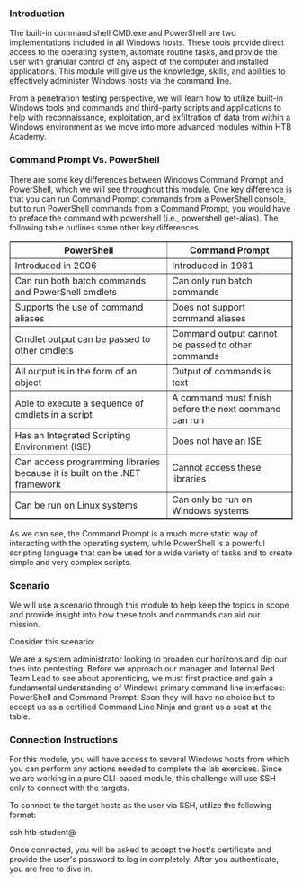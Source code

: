 <h3>Introduction</h3>

The built-in command shell CMD.exe and PowerShell are two implementations included in all Windows hosts. These tools provide direct access to the operating system, automate routine tasks, and provide the user with granular control of any aspect of the computer and installed applications. This module will give us the knowledge, skills, and abilities to effectively administer Windows hosts via the command line.

From a penetration testing perspective, we will learn how to utilize built-in Windows tools and commands and third-party scripts and applications to help with reconnaissance, exploitation, and exfiltration of data from within a Windows environment as we move into more advanced modules within HTB Academy.

<h3>Command Prompt Vs. PowerShell</h3>

There are some key differences between Windows Command Prompt and PowerShell, which we will see throughout this module. One key difference is that you can run Command Prompt commands from a PowerShell console, but to run PowerShell commands from a Command Prompt, you would have to preface the command with powershell (i.e., powershell get-alias). The following table outlines some other key differences.

<table border="1" cellspacing="0" cellpadding="6">
  <thead>
    <tr>
      <th>PowerShell</th>
      <th>Command Prompt</th>
    </tr>
  </thead>
  <tbody>
    <tr>
      <td>Introduced in 2006</td>
      <td>Introduced in 1981</td>
    </tr>
    <tr>
      <td>Can run both batch commands and PowerShell cmdlets</td>
      <td>Can only run batch commands</td>
    </tr>
    <tr>
      <td>Supports the use of command aliases</td>
      <td>Does not support command aliases</td>
    </tr>
    <tr>
      <td>Cmdlet output can be passed to other cmdlets</td>
      <td>Command output cannot be passed to other commands</td>
    </tr>
    <tr>
      <td>All output is in the form of an object</td>
      <td>Output of commands is text</td>
    </tr>
    <tr>
      <td>Able to execute a sequence of cmdlets in a script</td>
      <td>A command must finish before the next command can run</td>
    </tr>
    <tr>
      <td>Has an Integrated Scripting Environment (ISE)</td>
      <td>Does not have an ISE</td>
    </tr>
    <tr>
      <td>Can access programming libraries because it is built on the .NET framework</td>
      <td>Cannot access these libraries</td>
    </tr>
    <tr>
      <td>Can be run on Linux systems</td>
      <td>Can only be run on Windows systems</td>
    </tr>
  </tbody>
</table>

As we can see, the Command Prompt is a much more static way of interacting with the operating system, while PowerShell is a powerful scripting language that can be used for a wide variety of tasks and to create simple and very complex scripts.

<h3>Scenario</h3>

We will use a scenario through this module to help keep the topics in scope and provide insight into how these tools and commands can aid our mission.

Consider this scenario:

We are a system administrator looking to broaden our horizons and dip our toes into pentesting. Before we approach our manager and Internal Red Team Lead to see about apprenticing, we must first practice and gain a fundamental understanding of Windows primary command line interfaces: PowerShell and Command Prompt. Soon they will have no choice but to accept us as a certified Command Line Ninja and grant us a seat at the table.

<h3>Connection Instructions</h3>

For this module, you will have access to several Windows hosts from which you can perform any actions needed to complete the lab exercises. Since we are working in a pure CLI-based module, this challenge will use SSH only to connect with the targets.

To connect to the target hosts as the user via SSH, utilize the following format:

ssh htb-student@<IP-Address>

Once connected, you will be asked to accept the host's certificate and provide the user's password to log in completely. After you authenticate, you are free to dive in.
